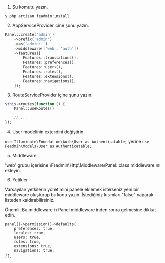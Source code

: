 1. Şu komutu yazın.

```$ php artisan feadmin:install```

2. AppServiceProvider içine şunu yazın.

```php
Panel::create('admin')
    ->prefix('admin')
    ->as('admin::')
    ->middleware(['web', 'auth'])
    ->features([
        Features::translations(),
        Features::preferences(),
        Features::users(),
        Features::roles(),
        Features::extensions(),
        Features::navigations(),
    ]);
```

3. RouteServiceProvider içine şunu yazın.

```php
$this->routes(function () {
    Panel::useRoutes();

    // ...
});
```

4. User modelinin extendini değiştirin.

```use Illuminate\Foundation\Auth\User as Authenticatable;``` yerine ```use Feadmin\Models\User as Authenticatable;```

5. Middleware

'web' grubu içerisine \Feadmin\Http\Middleware\Panel::class middleware ını ekleyin.

6. Yetikler

Varsayılan yetkilerin yönetimini panele eklemek isterseniz yeni bir middleware oluşturup bu kodu yazın. İstediğiniz
kısımları "false" yaparak listeden kaldırabilirsiniz.

Önemli: Bu middleware in Panel middleware inden sonra gelmesine dikkat edin.

````
panel()->permission()->defaults(
    preferences: true,
    locales: true,
    users: true,
    roles: true,
    extensions: true,
    navigations: true,
);
```
